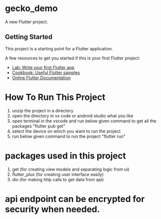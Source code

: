 # gecko_demo

A new Flutter project.

## Getting Started

This project is a starting point for a Flutter application.

A few resources to get you started if this is your first Flutter project:

- [Lab: Write your first Flutter app](https://flutter.dev/docs/get-started/codelab)
- [Cookbook: Useful Flutter samples](https://flutter.dev/docs/cookbook)
- [Online Flutter Documentation](https://flutter.dev/docs)

# How To Run This Project
1) unzip the project in a directory
2) open the directory in vs code or android studio what you like
3) open terminal in the vscode and run below given command to get all the packages
        "flutter pub get"
4) select the device on which you want to run the project
5) run below given command to run the project
        "flutter run"

# packages used in this project
1) get (for creating view models and separating logic from ui)
2) flutter_plus (for creating user interface easily)
3) dio (for making http calls to get data from api)

# api endpoint can be encrypted for security when needed.


